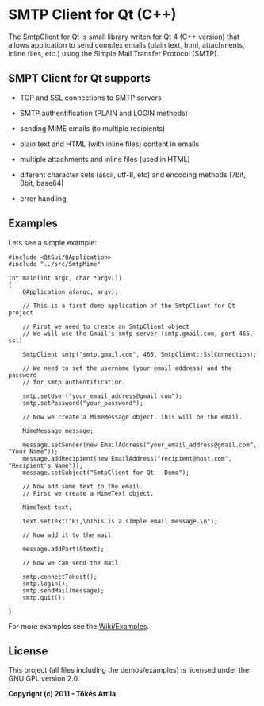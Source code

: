 SMTP Client for Qt (C++)
========================

The SmtpClient for Qt is small library writen for Qt 4 (C++ version) that allows application to send complex emails (plain text, html, attachments, inline files, etc.) using the Simple Mail Transfer Protocol (SMTP).


## SMPT Client for Qt supports

- TCP and SSL connections to SMTP servers

- SMTP authentification (PLAIN and LOGIN methods)

- sending MIME emails (to multiple recipients)

- plain text and HTML (with inline files) content in emails

- multiple attachments and inline files (used in HTML)

- diferent character sets (ascii, utf-8, etc) and encoding methods (7bit, 8bit, base64)

- error handling

## Examples

Lets see a simple example:


    #include <QtGui/QApplication>
    #include "../src/SmtpMime"

    int main(int argc, char *argv[])
    {
        QApplication a(argc, argv);

        // This is a first demo application of the SmtpClient for Qt project

        // First we need to create an SmtpClient object
        // We will use the Gmail's smtp server (smtp.gmail.com, port 465, ssl)

        SmtpClient smtp("smtp.gmail.com", 465, SmtpClient::SslConnection);

        // We need to set the username (your email address) and the password
        // for smtp authentification.

        smtp.setUser("your_email_address@gmail.com");
        smtp.setPassword("your_password");

        // Now we create a MimeMessage object. This will be the email.

        MimeMessage message;

        message.setSender(new EmailAddress("your_email_address@gmail.com", "Your Name"));
        message.addRecipient(new EmailAddress("recipient@host.com", "Recipient's Name"));
        message.setSubject("SmtpClient for Qt - Demo");

        // Now add some text to the email.
        // First we create a MimeText object.

        MimeText text;

        text.setText("Hi,\nThis is a simple email message.\n");

        // Now add it to the mail

        message.addPart(&text);

        // Now we can send the mail

        smtp.connectToHost();
        smtp.login();
        smtp.sendMail(message);
        smtp.quit();

    }


For more examples see the [Wiki/Examples](https://github.com/bluetiger9/SmtpClient-for-Qt/wiki/Examples).

## License

This project (all files including the demos/examples) is licensed under the GNU GPL version 2.0.

**Copyright (c) 2011 - Tőkés Attila**
